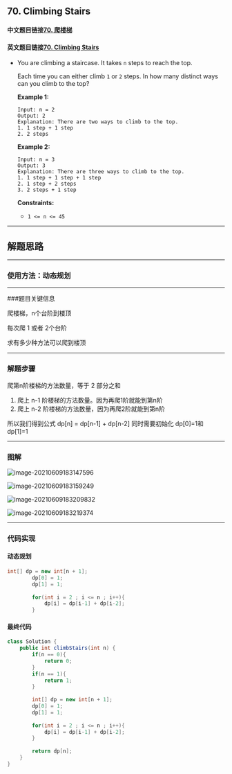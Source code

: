 ## 70. Climbing Stairs

#### 中文题目链接[70. 爬楼梯](https://leetcode-cn.com/problems/climbing-stairs/)

#### 英文题目链接[70. Climbing Stairs](https://leetcode.com/problems/climbing-stairs/)

- You are climbing a staircase. It takes `n` steps to reach the top.

  Each time you can either climb `1` or `2` steps. In how many distinct ways can you climb to the top?

   

  **Example 1:**

  ```
  Input: n = 2
  Output: 2
  Explanation: There are two ways to climb to the top.
  1. 1 step + 1 step
  2. 2 steps
  ```

  **Example 2:**

  ```
  Input: n = 3
  Output: 3
  Explanation: There are three ways to climb to the top.
  1. 1 step + 1 step + 1 step
  2. 1 step + 2 steps
  3. 2 steps + 1 step
  ```

   

  **Constraints:**

  - `1 <= n <= 45`

---

## 解题思路

---

### 使用方法：动态规划

---

###题目关键信息

爬楼梯，n个台阶到楼顶

每次爬 1 或者 2个台阶 

求有多少种方法可以爬到楼顶

---

### 解题步骤

爬第n阶楼梯的方法数量，等于 2 部分之和

1. 爬上 n-1 阶楼梯的方法数量。因为再爬1阶就能到第n阶
2. 爬上 n-2 阶楼梯的方法数量，因为再爬2阶就能到第n阶

所以我们得到公式 dp[n] = dp[n-1] + dp[n-2]
同时需要初始化 dp[0]=1和 dp[1]=1

----

### 图解

![image-20210609183147596](https://tva1.sinaimg.cn/large/008i3skNgy1grcruf81pkj30et04mq2y.jpg)

![image-20210609183159249](https://tva1.sinaimg.cn/large/008i3skNgy1grcrum90v9j30eq048t8q.jpg)

![image-20210609183209832](https://tva1.sinaimg.cn/large/008i3skNgy1grcrust0jpj30es04kq2z.jpg)

![image-20210609183219374](https://tva1.sinaimg.cn/large/008i3skNgy1grcruyf7nnj30et04d0st.jpg)

---

### 代码实现

#### 动态规划

```java
int[] dp = new int[n + 1];
        dp[0] = 1;
        dp[1] = 1;
        
        for(int i = 2 ; i <= n ; i++){
            dp[i] = dp[i-1] + dp[i-2];
        }
```

#### 最终代码

```java
class Solution {
    public int climbStairs(int n) {
        if(n == 0){
            return 0;
        }
        if(n == 1){
            return 1;
        }
        
        int[] dp = new int[n + 1];
        dp[0] = 1;
        dp[1] = 1;
        
        for(int i = 2 ; i <= n ; i++){
            dp[i] = dp[i-1] + dp[i-2];
        }
        
        return dp[n];
    }
}
```

